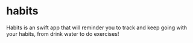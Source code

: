 # habits
Habits is an swift app that will reminder you to track and keep going with your habits, from drink water to do exercises! 
